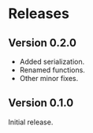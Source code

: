 # Releases
 
## Version 0.2.0

- Added serialization.
- Renamed functions.
- Other minor fixes.

## Version 0.1.0

Initial release.
